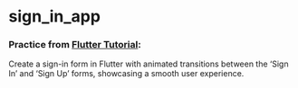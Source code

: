# sign_in_app

### Practice from [Flutter Tutorial](https://flutter-tutorial.net/useful-widgets/questions-for-practice-4/):
Create a sign-in form in Flutter with animated transitions between the ‘Sign In’ and ‘Sign Up’ forms, showcasing a smooth user experience.
